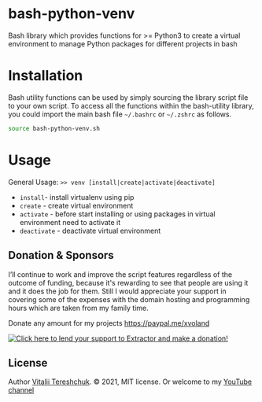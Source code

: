 # bash-python-venv
Bash library which provides functions for >= Python3 to create a virtual environment to manage Python packages for different projects in bash

# Installation
Bash utility functions can be used by simply sourcing the library script file to your own script. To access all the functions within the bash-utility library, you could import the main bash file `~/.bashrc` or `~/.zshrc` as follows.
```bash
source bash-python-venv.sh
```

# Usage
General Usage:
`>> venv [install|create|activate|deactivate]`

- `install`- install virtualenv using pip
- `create` - create virtual environment
- `activate`  - before start installing or using packages in virtual environment need to activate it
- `deactivate` - deactivate virtual environment



## Donation & Sponsors

I’ll continue to work and improve the script features regardless of the outcome of funding, because it's rewarding to see that people are using it and it does the job for them. Still I would appreciate your support in covering some of the expenses with the domain hosting and programming hours which are taken from my family time.

Donate any amount for my projects <a href='https://paypal.me/xvoland'>https://paypal.me/xvoland</a>


<a href='https://www.paypal.com/cgi-bin/webscr?cmd=_s-xclick&hosted_button_id=9D4YBRWH8QURU'><img alt='Click here to lend your support to Extractor and make a donation!' src='https://www.paypalobjects.com/en_US/GB/i/btn/btn_donateCC_LG.gif' border='0' /></a>




## License

Author [Vitalii Tereshchuk](https://dotoca.net). &copy; 2021, MIT license.
Or welcome to my <a href='https://www.youtube.com/user/xVoLAnD'>YouTube channel</a>
